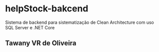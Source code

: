 # helpStock-bakcend
Sistema de backend para sistematização de Clean Architecture com uso SQL Server e .NET Core
## Tawany VR de Oliveira
